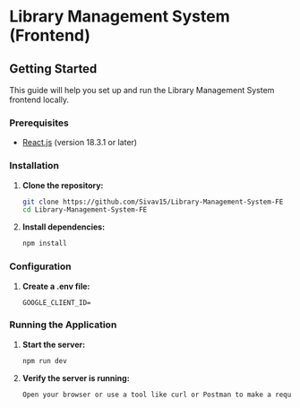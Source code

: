 # Library Management System (Frontend)

## Getting Started

This guide will help you set up and run the Library Management System frontend locally.

### Prerequisites

- [React.js](https://react.dev/) (version 18.3.1 or later)

### Installation

1. **Clone the repository:**

   ```bash
   git clone https://github.com/Sivav15/Library-Management-System-FE
   cd Library-Management-System-FE
   ```

2. **Install dependencies:**

   ```bash
   npm install
   ```

### Configuration

1. **Create a .env file:**

   ```
   GOOGLE_CLIENT_ID=
   ```

### Running the Application

1. **Start the server:**

   ```bash
   npm run dev
   ```

2. **Verify the server is running:**

   ```bash
   Open your browser or use a tool like curl or Postman to make a request to http://localhost:5173 (or the port specified) to ensure the server is up and running.
   ```
